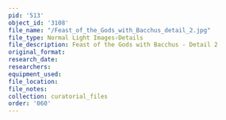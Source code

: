 ```yaml
---
pid: '513'
object_id: '3108'
file_name: "/Feast_of_the_Gods_with_Bacchus_detail_2.jpg"
file_type: Normal Light Images›Details
file_description: Feast of the Gods with Bacchus - Detail 2
original_format:
research_date:
researchers:
equipment_used:
file_location:
file_notes:
collection: curatorial_files
order: '060'
---
```

